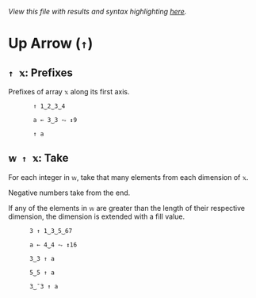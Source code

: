 *View this file with results and syntax highlighting [here](https://mlochbaum.github.io/BQN/help/prefixes_take.html).*

# Up Arrow (`↑`)
    
## `↑ 𝕩`: Prefixes
    
Prefixes of array `𝕩` along its first axis.
    
           ↑ 1‿2‿3‿4

           a ← 3‿3 ⥊ ↕9

           ↑ a

    
    
## `𝕨 ↑ 𝕩`: Take
    
For each integer in `𝕨`, take that many elements from each dimension of `𝕩`.
    
Negative numbers take from the end.
    
If any of the elements in `𝕨` are greater than the length of their respective dimension, the dimension is extended with a fill value.
    
          3 ↑ 1‿3‿5‿67

          a ← 4‿4 ⥊ ↕16

          3‿3 ↑ a

          5‿5 ↑ a

          3‿¯3 ↑ a

    
